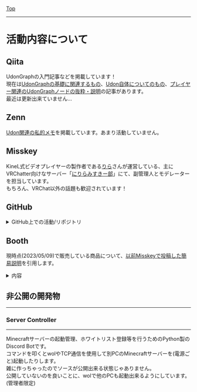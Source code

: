 [Top](../)

---

# 活動内容について
## Qiita
UdonGraphの入門記事などを掲載しています！  
現在は[UdonGraphの基礎に関連するもの](https://qiita.com/Sayamame/items/c36a1a87d4189d51099c)、[Udon自体についてのもの](https://qiita.com/Sayamame/items/69ba9e25390f8068d5a6)、[プレイヤー関連のUdonGraphノードの抜粋・説明](https://qiita.com/Sayamame/items/10ea6dc48ebb6d3e8655)の記事があります。  
最近は更新出来ていません…

## Zenn
[Udon関連の私的メモ](https://zenn.dev/sayamame/scraps/90f95397828250)を掲載しています。あまり活動していません。  

## Misskey
KineL式ビデオプレイヤーの製作者である[りら](https://misskey.niri.la/@ni_rilana)さんが運営している、主にVRChatter向けなサーバー「[にりらみすきー部](https://misskey.niri.la/)」にて、副管理人とモデレーターを担当しています。  
もちろん、VRChat以外の話題も歓迎されています！

## GitHub
<details><summary>GitHub上での活動/リポジトリ</summary>

---
### [KiseteNe for MA](https://github.com/Sayamame-beans/KiseteNe-for-MA)
---
着せ替え支援ツール「キセテネ」をprefab状態の衣装にも利用可能なように改変したものです。  
Modular Avatar等との併用が前提。[Booth](#キセテネ-for-ma無料)と[VPM](https://sayabeans.github.io/vpm/)で配布中。

---
### [Avatar Optimizer](https://github.com/anatawa12/AvatarOptimizer)
---
VRChat向けの非破壊式アバター最適化ツールです。  
anatawa12さんのリポジトリで、私はCollaboratorです。  
主にドキュメントの調整、Localizationの調整、PRのレビューを行っています。

---
### [VRCPhysBone-Relocator](https://github.com/Sayamame-beans/VRCPhysBone-Relocator)
---
PhysBoneの"Root Transform"設定を確認して、そのGameObjectの位置にPBコンポーネントを移動させるUnityエディタ拡張です。  
他の移動操作も可能にする更新を予定していますが、まだ手を付けられていません。  
[Booth](#vrcphysbone-relocator無料--free)にも公開しています。

---
### [VRC_AFK_AutoMuter](https://github.com/Sayamame-beans/VRC_AFK_AutoMuter)
---
OSCを使用して、VRChatでAFKしている時に自動的にミュートするPython製のソフトです。  
OSCQueryには非対応です。(実行時にポートを変更することは出来ます)  
[Booth](#vrchatafk時に自動でミュートするoscツール)にも公開しています。

---
### [QuoteBot](https://github.com/kobi32768/quotebot)
---
Discordのメッセージリンクが貼られた際に、その内容を送信するKotlin製のDiscord Botです。  
kobi32768さんのリポジトリで、私はCollaboratorです。

---
### [VRCLogDataCollector](https://github.com/Sayamame-beans/VRCLogDataCollector)
---
とあるCannyの調査のために作った、VRChatのログファイルからインスタンスjoinに掛かっている時間を抽出するPython製のソフトです。  
非常に雑な作りで、並列処理もしていないので動作は遅いのですが、目的は達成出来ています。

---
### [Discord to Misskey](https://github.com/Sayamame-beans/Discord-to-Misskey)
---
Discordに流れてきたメッセージをMisskeyに転送するためのPython製のDiscord Bot等です。  
WIPで、Misskeyへの送信処理は出来ていて、Discord Bot部分が未完成だったはず?

---
### VRCInfo-DB(仮名)
---
VRChat関連のバグ情報や対処法等を集めるDB/Webサイト。  
準備中なのでリポジトリは非公開。  
anatawa12さんと共同開発予定?

---
### その他
---
- [Modular Avatar](https://github.com/bdunderscore/modular-avatar)  
issue情報を整理して[提供](https://misskey.niri.la/notes/9nh58d2xgt)。  
ドキュメント調整のPRを用意中です。(もう少し時間が掛かりそう)

- [MisskeyEmojiBot](https://github.com/niwaniwa/MisskeyEmojiBot)  
Misskeyの絵文字登録と承認を簡略化するためのGo製のDiscord Botです。  
りらさんのリポジトリですが、本人が最近リソース不足になっているので、そのうち自分で書いたissueを消化しようと思っています。

- [misskey.niri.la](https://github.com/niri-la/misskey.niri.la)  
にりらみすきー部のソースコードのリポジトリ。  
[本家Misskey](https://github.com/misskey-dev/misskey)と異なる部分が少しあります。  
主にanatawa12さんがPRを担当していて、私はレビューとissue整理等をやっています。

---
</details>

## Booth
現時点(2023/05/09)で販売している商品について、[以前Misskeyで投稿した簡易説明](https://misskey.niri.la/notes/9e2jdr64qs)を引用します。
<details><summary>内容</summary>

私が[Booth](https://sayamame-beans.booth.pm/)で出している商品達をご紹介！(今のところ全て無料！)  

---
### 【無料】アニメーション同期システム【UdonGraph】
---
UdonGraph製、アニメーションを自動で同期するギミック！  
付属のprefabをHierarchyに置いて、同期したいAnimatorをセットするだけでOK！  
フレンドが、SDK2の時は公式のComponentで簡単に同期出来たのに、SDK3だと出来ない……と言っていたので、作っちゃいました！  

以下の機能を備えています。
- 自動同期の周期を変更可能
- 同期完了時に他のUdon向けにイベントを発火可能
- 他のUdonから手動同期の指示が可能

また、prefabは2つあり、
- Light版  
各Animatorの全レイヤーについて、Animation1つに対して時間を同期可能
- Full版  
各Animatorの全レイヤーについて、パラメーター、再生中のステート、時間が同期可能(各ステートにMultiplier Parameterを設定することで、速度も同期可能)  

こちら、[黄金楽園](https://vrchat.com/home/world/wrld_2ebe7a5f-a0b0-4459-9452-1583480d9b43)や[ぽこピーランド](https://vrchat.com/home/world/wrld_6f55a286-b851-4d3e-8933-e7a31138edd7)(?!)などでご利用いただいているようです！(ありがとうございます！)  

---
### 【無料】アナログ時計【Udon配布】
---
UdonGraph製の時計！  
秒針が動くと分針が少しずつ動くところがこだわりポイント。  
また、秒針の音が鳴ります。  
一応Udonを配布するのが主目的だったので、付属のprefabはサンプル用…だったのですが、マテリアルとか付けたらそれっぽくなったのでそのままご利用いただけます。  
おまけ版を買うと卓上時計も付いてきます。  

[Q's Library](https://vrchat.com/home/world/wrld_16008b3b-0802-475d-b58c-39faeb624fef)など幾つかのワールドでご利用いただいています～(ありがとうございます！)  

---
### 【無料】スイッチ数種類【説明付きUdon配布】
---
UdonGraph製のスイッチ！  
Interactしてオンオフを切り替えるタイプと、オブジェクトを入れ替えるタイプがあります。(それぞれ、ローカル版とグローバル版あり)  
ただ、3Dモデルは付属していません(ただの小さなCube)  

UdonGraphの中身を覗くと説明がついているので、Udonの勉強にも使えるかも…？  

---
### 【無料】テレポーター【説明付きUdon配布】
---
UdonGraph製のテレポーター！  
Interactするとテレポート出来ます。  
こちらも3Dモデルは無くて、Cubeです…(3Dモデル作れない)  

UdonGraphの中身を覗くと説明がついているので、Udonの勉強にも使えるかも…？  

---
### 【無料】デジタル時計【Udon配布】
---
UdonGraph製のデジタル時計！  
とってもシンプルな見た目のサンプルしか付いていませんし、UdonGraphの説明も付属していないのですが、あまり複雑ではないのでUdonの勉強にも使えそうです。  

---
### 【VRChat】AFK時に自動でミュートするOSCツール
---
Windows上で動作するOSCツール！  
AFKに移行した時に、パラメーターの変化を検知して、VRCのマイクをミュートします。  
利用には、OSCが有効になっていることと、AFK検知が有効になっていること、ミュートが切り替え式の設定であることが必要です。  

なお、ソースコードも公開しています。(Windows以外でもご利用いただけるかも?)  

---
### VRCPhysBone-Relocator【無料 / Free】
--- 
Unityのエディタ拡張！  
PhysBoneの"Root Transform"設定を確認して、そのGameObjectの位置にPBコンポーネントを移動させることが出来ます。  

VRM Converter for VRChatでVRoidから変換したアバターなどでよく見られる、「1つのGameObjectに大量のPBコンポーネントが含まれていて、どのコンポーネントがどのボーンと対応するか分からない」ような場合などで役立ちます！  

こちらもソースコードを公開しています。  

---
### [キセテネ for MA【無料】](https://sayamame-beans.booth.pm/items/5057270)
---

情報更新WIP

---

</details>

## 非公開の開発物
---
### Server Controller
---
Minecraftサーバーの起動管理、ホワイトリスト登録等を行うためのPython製のDiscord Botです。  
コマンドを叩くとwolやTCP通信を使用して別PCのMinecraftサーバーを(電源ごと)起動したりします。  
雑に作っちゃったのでソースが公開出来る状態じゃありません。  
公開していないのを良いことに、wolで他のPCも起動出来るようにしています。(管理者限定)
